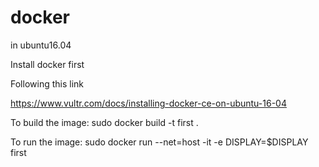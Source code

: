 # docker
in ubuntu16.04

Install docker first

Following this link

https://www.vultr.com/docs/installing-docker-ce-on-ubuntu-16-04

To build the image: sudo docker build -t first .

To run the image: sudo docker run --net=host -it -e DISPLAY=$DISPLAY first
